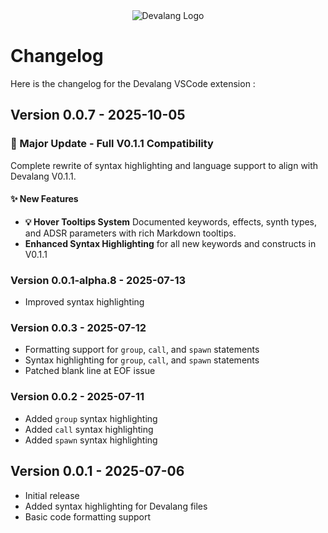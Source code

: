 <div align="center">
    <img src="https://firebasestorage.googleapis.com/v0/b/devaloop-labs.firebasestorage.app/o/devalang-teal-logo.png?alt=media&token=55a9b324-01ce-4386-b16d-62d8866b15a8" alt="Devalang Logo">
</div>

# Changelog

Here is the changelog for the Devalang VSCode extension :

## Version 0.0.7 - 2025-10-05

### 🎯 Major Update - Full V0.1.1 Compatibility

Complete rewrite of syntax highlighting and language support to align with Devalang V0.1.1.

#### ✨ New Features

- **💡 Hover Tooltips System** Documented keywords, effects, synth types, and ADSR parameters with rich Markdown tooltips.
- **Enhanced Syntax Highlighting** for all new keywords and constructs in V0.1.1

### Version 0.0.1-alpha.8 - 2025-07-13

- Improved syntax highlighting

### Version 0.0.3 - 2025-07-12

- Formatting support for `group`, `call`, and `spawn` statements
- Syntax highlighting for `group`, `call`, and `spawn` statements
- Patched blank line at EOF issue

### Version 0.0.2 - 2025-07-11

- Added `group` syntax highlighting
- Added `call` syntax highlighting
- Added `spawn` syntax highlighting

## Version 0.0.1 - 2025-07-06

- Initial release
- Added syntax highlighting for Devalang files
- Basic code formatting support